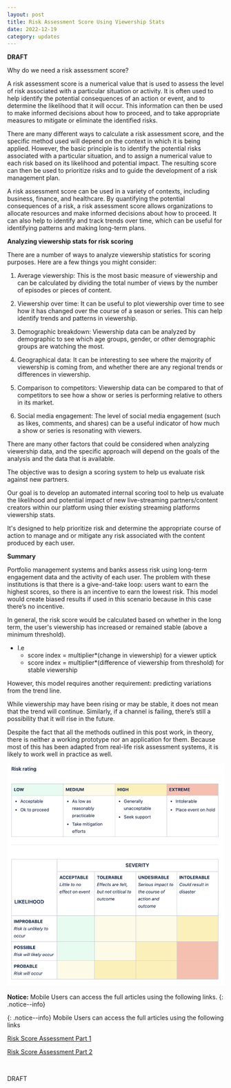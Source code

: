 ```yaml
---
layout: post
title: Risk Assessment Score Using Viewership Stats
date: 2022-12-19
category: updates
---
```


**DRAFT**

Why do we need a risk assessment score?

A risk assessment score is a numerical value that is used to assess the level of risk associated with a particular situation or activity. It is often used to help identify the potential consequences of an action or event, and to determine the likelihood that it will occur. This information can then be used to make informed decisions about how to proceed, and to take appropriate measures to mitigate or eliminate the identified risks.

There are many different ways to calculate a risk assessment score, and the specific method used will depend on the context in which it is being applied. However, the basic principle is to identify the potential risks associated with a particular situation, and to assign a numerical value to each risk based on its likelihood and potential impact. The resulting score can then be used to prioritize risks and to guide the development of a risk management plan.

A risk assessment score can be used in a variety of contexts, including business, finance, and healthcare. By quantifying the potential consequences of a risk, a risk assessment score allows organizations to allocate resources and make informed decisions about how to proceed. It can also help to identify and track trends over time, which can be useful for identifying patterns and making long-term plans.

**Analyzing viewership stats for risk scoring**

There are a number of ways to analyze viewership statistics for scoring purposes. Here are a few things you might consider:

 1. Average viewership: This is the most basic measure of viewership and can be calculated by dividing the total number of views by the number of episodes or pieces of content.

 2. Viewership over time: It can be useful to plot viewership over time to see how it has changed over the course of a     season or series. This can help identify trends and patterns in viewership.

 3. Demographic breakdown: Viewership data can be analyzed by demographic to see which age groups, gender, or other 
  demographic groups are watching the most.

 4. Geographical data: It can be interesting to see where the majority of viewership is coming from, and whether there are 
  any regional trends or differences in viewership.

 5. Comparison to competitors: Viewership data can be compared to that of competitors to see how a show or series is 
  performing relative to others in its market.

 6. Social media engagement: The level of social media engagement (such as likes, comments, and shares) can be a useful 
  indicator of how much a show or series is resonating with viewers.

There are many other factors that could be considered when analyzing viewership data, and the specific approach will depend on the goals of the analysis and the data that is available.

The objective was to design a scoring system to help us evaluate risk against new partners. 

Our goal is to develop an automated internal scoring tool to help us evaluate the likelihood and potential impact of new live-streaming partners/content creators within our platform using thier existing streaming platforms viewership stats. 

It's designed to help prioritize risk and determine the appropriate course of action to manage and or mitigate any risk associated with the content produced by each user.

**Summary**

Portfolio management systems and banks assess risk using long-term engagement data and the activity of each user. The problem with these institutions is that there is a give-and-take loop: users want to earn the highest scores, so there is an incentive to earn the lowest risk. This model would create biased results if used in this scenario because in this case there’s no incentive.

In general, the risk score would be calculated based on whether in the long term, the user's viewership has increased or remained stable (above a minimum threshold).

* I.e 
  * score index = multiplier*(change in viewership) for a viewer uptick
  * score index = multiplier*(difference of viewership from threshold) for stable viewership

However, this model requires another requirement: predicting variations from the trend line.

While viewership may have been rising or may be stable, it does not mean that the trend will continue. Similarly, if a channel is failing, there’s still a possibility that it will rise in the future.

Despite the fact that all the methods outlined in this post work, in theory, there is neither a working prototype nor an application for them. Because most of this has been adapted from real-life risk assessment systems, it is likely to work well in practice as well.

![rating.png](/assets/rating.png)

**Notice:** Mobile Users can access the full articles using the following links.
{: .notice--info}



{: .notice--info}
Mobile Users can access the full articles using the following links

<a href="https://drive.google.com/file/d/1IyTMYQySqDn5An2isZRsKA0D2evAnRpi/view?usp=share_link" target="_blank">Risk Score Assessment Part 1</a>

<a href="https://drive.google.com/file/d/1cyyl-onJ-itg5R7YVI05-IyGruUYWj2j/view?usp=share_link" target="_blank">Risk Score Assessment Part 2</a>

<a href="bgntv/blog/assets/Risk_score_assessment_Part_1.pdf" class="image fit"><img src="bgntv/blog/assets/Risk_score_assessment_Part_1.pdf" alt=""></a>

DRAFT